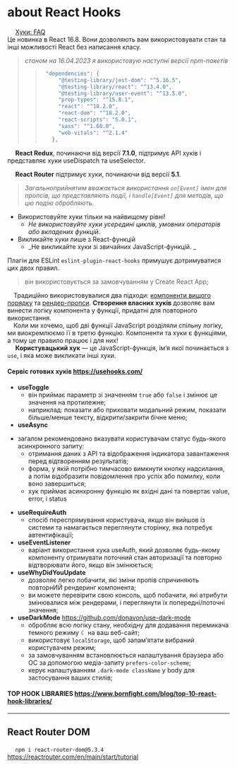 # about React Hooks

&emsp; [Хуки: FAQ](https://uk.reactjs.org/docs/hooks-faq.html)\
Це новинка в React 16.8. Вони дозволяють вам використовувати стан та інші можливості React без написання класу.

> _станом на 16.04.2023 я використовую наступні версії npm-пакетів_
> > ```javascript
> >  "dependencies": {
> >      "@testing-library/jest-dom": "^5.16.5",
> >      "@testing-library/react": "^13.4.0",
> >      "@testing-library/user-event": "^13.5.0",
> >      "prop-types": "^15.8.1",
> >      "react": "^18.2.0",
> >      "react-dom": "^18.2.0",
> >      "react-scripts": "5.0.1",
> >      "sass": "^1.60.0",
> >      "web-vitals": "^2.1.4"
> >    },
> > ```

&emsp; **React Redux**, починаючи від версії **7.1.0**, підтримує API хуків і представляє хуки useDispatch та useSelector.

&emsp; **React Router** підтримує хуки, починаючи від версії **5.1**.

> _Загальноприйнятим вважається використання `on[Event]` імен для пропсів, що представляють події, 
> і `handle[Event]` для методів, що цю подію обробляють._

* Використовуйте хуки тільки на найвищому рівні!
  - _Не використовуйте хуки усередині циклів, умовних операторів або вкладених функцій._
* Викликайте хуки лише з React-функцій
  - _Не викликайте хуки зі звичайних JavaScript-функцій. _

Плагін для ESLint `eslint-plugin-react-hooks` примушує дотримуватися цих двох правил.
> він використовується за замовчуванням у Create React App;


&emsp;Традиційно використовувалися два підходи: [компоненти вищого порядку](https://uk.legacy.reactjs.org/docs/higher-order-components.html) та [рендер-пропси](https://uk.legacy.reactjs.org/docs/render-props.html). **Створення власних хуків** дозволяє вам винести логіку компонента у функції, придатні для повторного використання.\
&emsp;Коли ми хочемо, щоб дві функції JavaScript розділяли спільну логіку, ми виокремлюємо її в третю функцію. Компоненти та хуки є функціями, а тому це правило працює і для них!\
&emsp; **Користувацький хук** — це JavaScript-функція, ім’я якої починається з `use`, і яка може викликати інші хуки. 

#### Сервіс готових хуків https://usehooks.com/
* **useToggle**
  + він приймає параметр зі значенням `true` або `false` і змінює це значення на протилежне;
  + наприклад: показати або приховати модальний режим, показати більше/менше тексту, відкрити/закрити бічне меню;
*   **useAsync**
  + загалом рекомендовано вказувати користувачам статус будь-якого асинхронного запиту:
    - отримання даних з API та відображення індикатора завантаження перед відтворенням результатів;
    - форма, у якій потрібно тимчасово вимкнути кнопку надсилання, а потім відобразити повідомлення про успіх або помилку, коли воно завершиться;
    - хук приймає асинхронну функцію як вхідні дані та повертає value, error, і status
* **useRequireAuth**
  + спосіб переспрямування користувача, якщо він вийшов із системи та намагається переглянути сторінку, яка потребує автентифікації;
* **useEventListener**
  + варіант використання хука useAuth, який дозволяє будь-якому компоненту отримувати поточний стан авторизації та повторно відтворювати його, якщо він змінюється;
* **useWhyDidYouUpdate**
  + дозволяє легко побачити, які зміни пропів спричиняють повторнИЙ рендеринг компонента;
  + ви можете перевірити свою консоль, щоб побачити, які атрибути змінювалися між рендерами, і переглянути їх попередні/поточні значення;
* **useDarkMode** https://github.com/donavon/use-dark-mode
  + обробляє всю логіку стану, необхідну для додавання перемикача темного режиму ☾ на ваш веб-сайт;
  + використовує `localStorage`, щоб запам’ятати вибраний користувачем режим;
  + за замовчуванням встановлюється налаштування браузера або ОС за допомогою медіа-запиту `prefers-color-scheme`;
  + керує налаштуванням `.dark-mode className` у body для застосування ваших стилів;

#### TOP HOOK LIBRARIES https://www.bornfight.com/blog/top-10-react-hook-libraries/

- - -

## React Router DOM
&emsp; `npm i react-router-dom@5.3.4`\
https://reactrouter.com/en/main/start/tutorial







